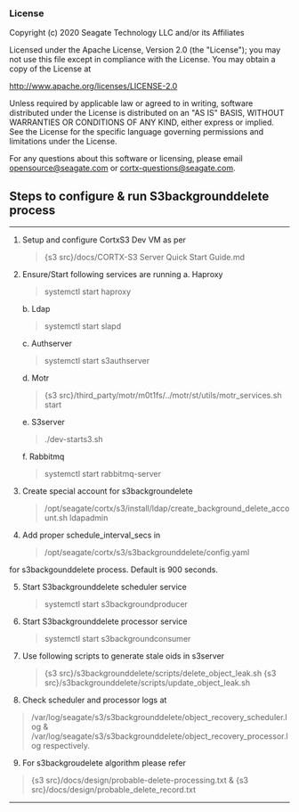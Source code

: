 ### License

Copyright (c) 2020 Seagate Technology LLC and/or its Affiliates

Licensed under the Apache License, Version 2.0 (the "License");
you may not use this file except in compliance with the License.
You may obtain a copy of the License at

   http://www.apache.org/licenses/LICENSE-2.0

Unless required by applicable law or agreed to in writing, software
distributed under the License is distributed on an "AS IS" BASIS,
WITHOUT WARRANTIES OR CONDITIONS OF ANY KIND, either express or implied.
See the License for the specific language governing permissions and
limitations under the License.

For any questions about this software or licensing,
please email opensource@seagate.com or cortx-questions@seagate.com.

## Steps to configure & run S3backgrounddelete process
----
1. Setup and configure CortxS3 Dev VM as per

   > {s3 src}/docs/CORTX-S3 Server Quick Start Guide.md

2. Ensure/Start following services are running
    a. Haproxy
      > systemctl start haproxy

    b. Ldap
      > systemctl start slapd

    c. Authserver
      > systemctl start s3authserver

    d. Motr
      > {s3 src}/third_party/motr/m0t1fs/../motr/st/utils/motr_services.sh start

    e. S3server
      > ./dev-starts3.sh

    f. Rabbitmq
      > systemctl start rabbitmq-server

3. Create special account for s3backgroundelete
    > /opt/seagate/cortx/s3/install/ldap/create_background_delete_account.sh ldapadmin

4. Add proper schedule_interval_secs in

   > /opt/seagate/cortx/s3/s3backgrounddelete/config.yaml

  for s3backgounddelete process. Default is 900 seconds.

5. Start S3backgrounddelete scheduler service
   > systemctl start s3backgroundproducer

6. Start S3backgrounddelete processor service
   > systemctl start s3backgroundconsumer

7. Use following scripts to generate stale oids in s3server
   > {s3 src}/s3backgrounddelete/scripts/delete_object_leak.sh
   > {s3 src}/s3backgrounddelete/scripts/update_object_leak.sh

8.  Check scheduler and processor logs at
   > /var/log/seagate/s3/s3backgrounddelete/object_recovery_scheduler.log &
   > /var/log/seagate/s3/s3backgrounddelete/object_recovery_processor.log respectively.

9.  For s3backgroudelete algorithm please refer
   > {s3 src}/docs/design/probable-delete-processing.txt &
   > {s3 src}/docs/design/probable_delete_record.txt
----
